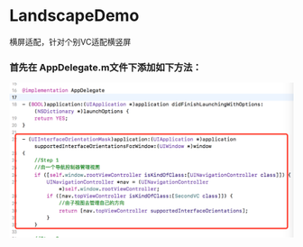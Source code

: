 # LandscapeDemo
横屏适配，针对个别VC适配横竖屏


### 首先在 AppDelegate.m文件下添加如下方法：
![](http://github.com/xiaomeao/LandscapeDemo/raw/master/READMEIMG/twoImg.png)
